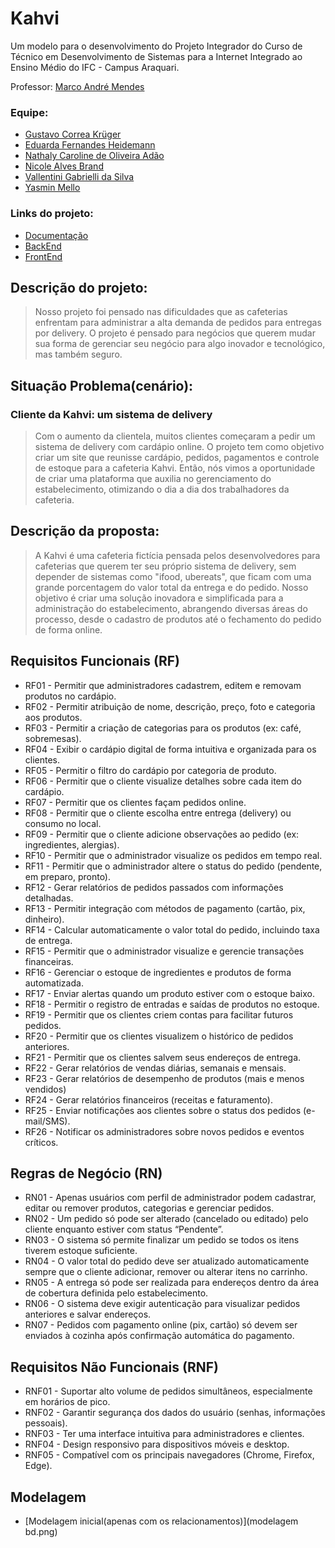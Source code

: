 # Kahvi

Um modelo para o desenvolvimento do Projeto Integrador do Curso de Técnico em Desenvolvimento de Sistemas para a Internet Integrado ao Ensino Médio do IFC - Campus Araquari.

Professor: [Marco André Mendes](https://github.com/marrcandre)

### Equipe:
- [Gustavo Correa Krüger](https://github.com/GustavoCKruger)
- [Eduarda Fernandes Heidemann](https://github.com/eduardafh)
- [Nathaly Caroline de Oliveira Adão](https://github.com/nathyadao)
- [Nicole Alves Brand](https://github.com/nicoleabrand)
- [Vallentini Gabrielli da Silva](https://github.com/Vallentini)
- [Yasmin Mello](https://github.com/melloyasminn)

### Links do projeto: 
- [Documentação](https://github.com/KahviBreak/.github/tree/main/profile)
- [BackEnd](https://github.com/)
- [FrontEnd](https://github.com/KahviBreak/Kahvi-frontend)

## Descrição do projeto:
> Nosso projeto foi pensado nas dificuldades que as cafeterias enfrentam para administrar a alta demanda de pedidos para entregas por delivery. O projeto é pensado para negócios que querem mudar sua forma de gerenciar seu negócio para algo inovador e tecnológico, mas também seguro. 

## Situação Problema(cenário):
### Cliente da Kahvi: um sistema de delivery
> Com o aumento da clientela, muitos clientes começaram a pedir um sistema de delivery com cardápio online. O projeto tem como objetivo criar um site que reunisse cardápio, pedidos, pagamentos e controle de estoque para a cafeteria Kahvi.
> Então, nós vimos a oportunidade de criar uma plataforma que auxilia no gerenciamento do estabelecimento, otimizando o dia a dia dos trabalhadores da cafeteria.

## Descrição da proposta:
> A Kahvi é uma cafeteria fictícia pensada pelos desenvolvedores para cafeterias que querem ter seu próprio sistema de delivery, sem depender de sistemas como "ifood, ubereats", que ficam com uma grande porcentagem do valor total da entrega e do pedido.
Nosso objetivo é criar uma solução inovadora e simplificada para a administração do estabelecimento, abrangendo diversas áreas do processo, desde o cadastro de produtos até o fechamento do pedido de forma online.


## Requisitos Funcionais (RF)

 - RF01 - Permitir que administradores cadastrem, editem e removam produtos no cardápio. 
 - RF02 - Permitir atribuição de nome, descrição, preço, foto e categoria aos produtos. 
 - RF03 - Permitir a criação de categorias para os produtos (ex: café, sobremesas). 
 - RF04 - Exibir o cardápio digital de forma intuitiva e organizada para os clientes. 
 - RF05 - Permitir o filtro do cardápio por categoria de produto. 
 - RF06 - Permitir que o cliente visualize detalhes sobre cada item do cardápio. 
 - RF07 - Permitir que os clientes façam pedidos online. 
 - RF08 - Permitir que o cliente escolha entre entrega (delivery) ou consumo no local. 
 - RF09 - Permitir que o cliente adicione observações ao pedido (ex: ingredientes, alergias). 
 - RF10 - Permitir que o administrador visualize os pedidos em tempo real. 
 - RF11 - Permitir que o administrador altere o status do pedido (pendente, em preparo, pronto). 
 - RF12 - Gerar relatórios de pedidos passados com informações detalhadas. 
 - RF13 - Permitir integração com métodos de pagamento (cartão, pix, dinheiro). 
 - RF14 - Calcular automaticamente o valor total do pedido, incluindo taxa de entrega. 
 - RF15 - Permitir que o administrador visualize e gerencie transações financeiras. 
 - RF16 - Gerenciar o estoque de ingredientes e produtos de forma automatizada. 
 - RF17 - Enviar alertas quando um produto estiver com o estoque baixo. 
 - RF18 - Permitir o registro de entradas e saídas de produtos no estoque. 
 - RF19 - Permitir que os clientes criem contas para facilitar futuros pedidos. 
 - RF20 - Permitir que os clientes visualizem o histórico de pedidos anteriores. 
 - RF21 - Permitir que os clientes salvem seus endereços de entrega. 
 - RF22 - Gerar relatórios de vendas diárias, semanais e mensais. 
 - RF23 - Gerar relatórios de desempenho de produtos (mais e menos vendidos) 
 - RF24 - Gerar relatórios financeiros (receitas e faturamento). 
 - RF25 - Enviar notificações aos clientes sobre o status dos pedidos (e-mail/SMS). 
 - RF26 - Notificar os administradores sobre novos pedidos e eventos críticos. 


## Regras de Negócio (RN)
 - RN01 - Apenas usuários com perfil de administrador podem cadastrar, editar ou remover produtos, categorias e gerenciar pedidos.
 - RN02 - Um pedido só pode ser alterado (cancelado ou editado) pelo cliente enquanto estiver com status “Pendente”.
 - RN03 - O sistema só permite finalizar um pedido se todos os itens tiverem estoque suficiente.
 - RN04 - O valor total do pedido deve ser atualizado automaticamente sempre que o cliente adicionar, remover ou alterar itens no carrinho.
 - RN05 - A entrega só pode ser realizada para endereços dentro da área de cobertura definida pelo estabelecimento.
 - RN06 - O sistema deve exigir autenticação para visualizar pedidos anteriores e salvar endereços.
 - RN07 - Pedidos com pagamento online (pix, cartão) só devem ser enviados à cozinha após confirmação automática do pagamento.

## Requisitos Não Funcionais (RNF)

 - RNF01 - Suportar alto volume de pedidos simultâneos, especialmente em horários de pico. 
 - RNF02 - Garantir segurança dos dados do usuário (senhas, informações pessoais). 
 - RNF03 - Ter uma interface intuitiva para administradores e clientes. 
 - RNF04 - Design responsivo para dispositivos móveis e desktop. 
 - RNF05 - Compatível com os principais navegadores (Chrome, Firefox, Edge). 

## Modelagem
- [Modelagem inicial(apenas com os relacionamentos)](modelagem bd.png)